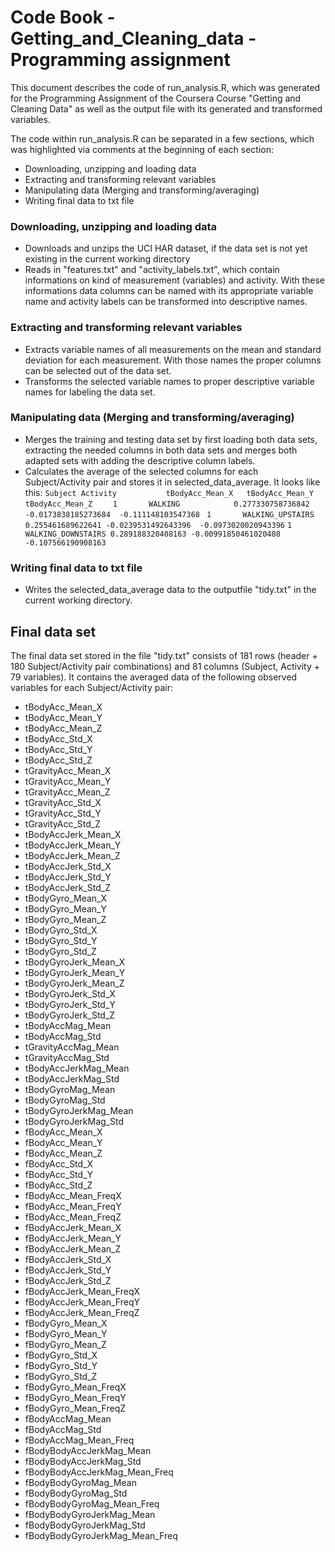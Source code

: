 # Code Book - Getting_and_Cleaning_data - Programming assignment

This document describes the code of run_analysis.R, which was generated for the Programming Assignment of the Coursera Course "Getting and Cleaning Data" as well as the output file with its generated and transformed variables.

The code within run_analysis.R can be separated in a few sections, which was highlighted via comments at the beginning of each section:

* Downloading, unzipping and loading data
* Extracting and transforming relevant variables
* Manipulating data (Merging and transforming/averaging)
* Writing final data to txt file

### Downloading, unzipping and loading data
* Downloads and unzips the UCI HAR dataset, if the data set is not yet existing in the current working directory
* Reads in "features.txt" and "activity_labels.txt", which contain informations on kind of measurement (variables) and activity. With these informations data columns can be named with its appropriate variable name and activity labels can be transformed into descriptive names.

### Extracting and transforming relevant variables
* Extracts variable names of all measurements on the mean and standard deviation for each measurement. With those names the proper columns can be selected out of the data set.
* Transforms the selected variable names to proper descriptive variable names for labeling the data set.

### Manipulating data (Merging and transforming/averaging)
* Merges the training and testing data set by first loading both data sets, extracting the needed columns in both data sets and merges both adapted sets with adding the descriptive column labels.
* Calculates the average of the selected columns for each Subject/Activity pair and stores it in selected_data_average. It looks like this:
 `Subject Activity           tBodyAcc_Mean_X   tBodyAcc_Mean_Y      tBodyAcc_Mean_Z    `
 `1       WALKING            0.277330758736842 -0.0173838185273684  -0.111148103547368 ` 
 `1       WALKING_UPSTAIRS   0.255461689622641 -0.0239531492643396  -0.0973020020943396`
 `1       WALKING_DOWNSTAIRS 0.289188320408163 -0.00991850461020408 -0.107566190908163`

### Writing final data to txt file
* Writes the selected_data_average data to the outputfile "tidy.txt" in the current working directory.
        
        
## Final data set
The final data set stored in the file "tidy.txt" consists of 181 rows (header + 180 Subject/Activity pair combinations) and 81 columns (Subject, Activity + 79 variables). It contains the averaged data of the following observed variables for each Subject/Activity pair:

 * tBodyAcc_Mean_X               
 * tBodyAcc_Mean_Y               
 * tBodyAcc_Mean_Z               
 * tBodyAcc_Std_X               
 * tBodyAcc_Std_Y                
 * tBodyAcc_Std_Z               
 * tGravityAcc_Mean_X           
 * tGravityAcc_Mean_Y            
 * tGravityAcc_Mean_Z            
 * tGravityAcc_Std_X            
 * tGravityAcc_Std_Y             
 * tGravityAcc_Std_Z            
 * tBodyAccJerk_Mean_X          
 * tBodyAccJerk_Mean_Y           
 * tBodyAccJerk_Mean_Z        
 * tBodyAccJerk_Std_X           
 * tBodyAccJerk_Std_Y           
 * tBodyAccJerk_Std_Z            
 * tBodyGyro_Mean_X             
 * tBodyGyro_Mean_Y             
 * tBodyGyro_Mean_Z              
 * tBodyGyro_Std_X               
 * tBodyGyro_Std_Y               
 * tBodyGyro_Std_Z              
 * tBodyGyroJerk_Mean_X          
 * tBodyGyroJerk_Mean_Y          
 * tBodyGyroJerk_Mean_Z          
 * tBodyGyroJerk_Std_X           
 * tBodyGyroJerk_Std_Y           
 * tBodyGyroJerk_Std_Z          
 * tBodyAccMag_Mean             
 * tBodyAccMag_Std               
 * tGravityAccMag_Mean          
 * tGravityAccMag_Std            
 * tBodyAccJerkMag_Mean         
 * tBodyAccJerkMag_Std           
 * tBodyGyroMag_Mean             
 * tBodyGyroMag_Std              
 * tBodyGyroJerkMag_Mean         
 * tBodyGyroJerkMag_Std         
 * fBodyAcc_Mean_X               
 * fBodyAcc_Mean_Y               
 * fBodyAcc_Mean_Z               
 * fBodyAcc_Std_X                
 * fBodyAcc_Std_Y                
 * fBodyAcc_Std_Z               
 * fBodyAcc_Mean_FreqX          
 * fBodyAcc_Mean_FreqY           
 * fBodyAcc_Mean_FreqZ           
 * fBodyAccJerk_Mean_X           
 * fBodyAccJerk_Mean_Y          
 * fBodyAccJerk_Mean_Z           
 * fBodyAccJerk_Std_X            
 * fBodyAccJerk_Std_Y            
 * fBodyAccJerk_Std_Z            
 * fBodyAccJerk_Mean_FreqX       
 * fBodyAccJerk_Mean_FreqY      
 * fBodyAccJerk_Mean_FreqZ      
 * fBodyGyro_Mean_X              
 * fBodyGyro_Mean_Y              
 * fBodyGyro_Mean_Z             
 * fBodyGyro_Std_X               
 * fBodyGyro_Std_Y               
 * fBodyGyro_Std_Z               
 * fBodyGyro_Mean_FreqX          
 * fBodyGyro_Mean_FreqY          
 * fBodyGyro_Mean_FreqZ         
 * fBodyAccMag_Mean              
 * fBodyAccMag_Std               
 * fBodyAccMag_Mean_Freq         
 * fBodyBodyAccJerkMag_Mean      
 * fBodyBodyAccJerkMag_Std       
 * fBodyBodyAccJerkMag_Mean_Freq  
 * fBodyBodyGyroMag_Mean         
 * fBodyBodyGyroMag_Std         
 * fBodyBodyGyroMag_Mean_Freq    
 * fBodyBodyGyroJerkMag_Mean     
 * fBodyBodyGyroJerkMag_Std     
 * fBodyBodyGyroJerkMag_Mean_Freq
